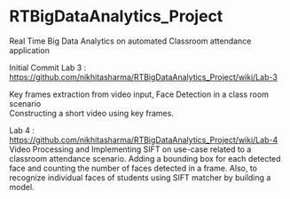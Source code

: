 # RTBigDataAnalytics_Project
Real Time Big Data Analytics on automated Classroom attendance application

Initial Commit 
Lab 3 : https://github.com/nikhitasharma/RTBigDataAnalytics_Project/wiki/Lab-3
    
Key frames extraction from video input, Face Detection in a class room scenario  
Constructing a short video using key frames.

Lab 4 : https://github.com/nikhitasharma/RTBigDataAnalytics_Project/wiki/Lab-4  
Video Processing and Implementing SIFT on use-case related to a classroom attendance scenario. Adding a bounding box for each detected face and counting the number of faces detected in a frame. Also, to recognize individual faces of students using SIFT matcher by building a model.



